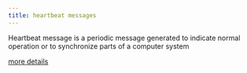 ```yaml
---
title: heartbeat messages
---
```


Heartbeat message is a periodic message generated  to indicate normal operation or to synchronize parts of a computer system

[more details](https://en.wikipedia.org/wiki/Heartbeat_(computing))
